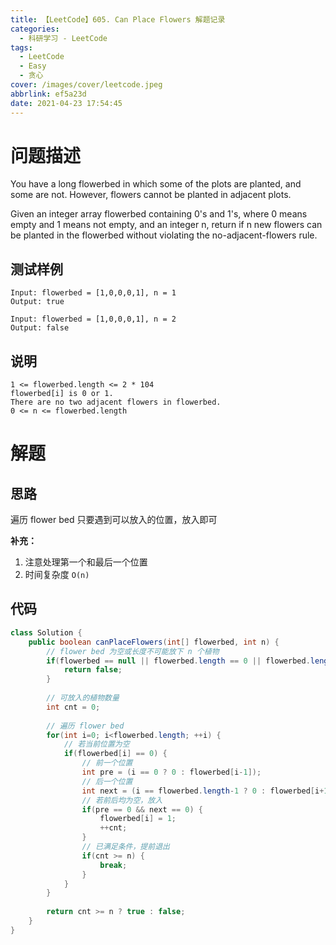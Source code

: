 ```yaml
---
title: 【LeetCode】605. Can Place Flowers 解题记录
categories:
  - 科研学习 - LeetCode
tags:
  - LeetCode
  - Easy
  - 贪心
cover: /images/cover/leetcode.jpeg
abbrlink: ef5a23d
date: 2021-04-23 17:54:45
---
```


# 问题描述

You have a long flowerbed in which some of the plots are planted, and some are not. However, flowers cannot be planted in adjacent plots.

Given an integer array flowerbed containing 0's and 1's, where 0 means empty and 1 means not empty, and an integer n, return if n new flowers can be planted in the flowerbed without violating the no-adjacent-flowers rule.

## 测试样例

```
Input: flowerbed = [1,0,0,0,1], n = 1
Output: true
```

```
Input: flowerbed = [1,0,0,0,1], n = 2
Output: false
```

## 说明

```
1 <= flowerbed.length <= 2 * 104
flowerbed[i] is 0 or 1.
There are no two adjacent flowers in flowerbed.
0 <= n <= flowerbed.length
```

# 解题

## 思路

遍历 flower bed 只要遇到可以放入的位置，放入即可

**补充：**

1. 注意处理第一个和最后一个位置
2. 时间复杂度 `O(n)`

## 代码

```java
class Solution {
    public boolean canPlaceFlowers(int[] flowerbed, int n) {
        // flower bed 为空或长度不可能放下 n 个植物
        if(flowerbed == null || flowerbed.length == 0 || flowerbed.length < n / 2) {
            return false;
        }
        
        // 可放入的植物数量
        int cnt = 0;
        
        // 遍历 flower bed
        for(int i=0; i<flowerbed.length; ++i) {
            // 若当前位置为空
            if(flowerbed[i] == 0) {
                // 前一个位置
                int pre = (i == 0 ? 0 : flowerbed[i-1]);
                // 后一个位置
                int next = (i == flowerbed.length-1 ? 0 : flowerbed[i+1]);
                // 若前后均为空，放入
                if(pre == 0 && next == 0) {
                    flowerbed[i] = 1;
                    ++cnt;
                }
                // 已满足条件，提前退出
                if(cnt >= n) {
                    break;
                }
            }
        }
        
        return cnt >= n ? true : false;
    }
}
```